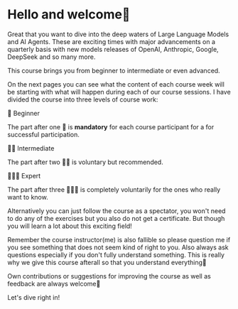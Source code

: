 # Hello and welcome🤖

Great that you want to dive into the deep waters of Large Language Models and AI Agents. These are exciting times with major advancements on a quarterly basis with new models releases of OpenAI, Anthropic, Google, DeepSeek and so many more.&#x20;

This course brings you from beginner to intermediate or even advanced.&#x20;

On the next pages you can see what the content of each course week will be starting with what will happen during each of our course sessions.  I have divided the course into three levels of course work:

🤖 Beginner

The part after one 🤖 is **mandatory** for each course participant for a for successful participation.

🤖🤖 Intermediate

The part after two 🤖🤖 is voluntary but recommended.

🤖🤖🤖 Expert

The part after three 🤖🤖🤖 is completely voluntarily for the ones who really want to know.



Alternatively you can just follow the course as a spectator, you won't need to do any of the exercises but you also do not get a certificate. But though you will learn a lot about this exciting field!



Remember the course instructor(me) is also fallible so please question me if you see something that does not seem kind of right to you. Also always ask questions especially if you don't fully understand something. This is really why we give this course afterall so that you understand everything🤖

Own contributions or suggestions for improving the course as well as feedback are always welcome🤖

Let's dive right in!
